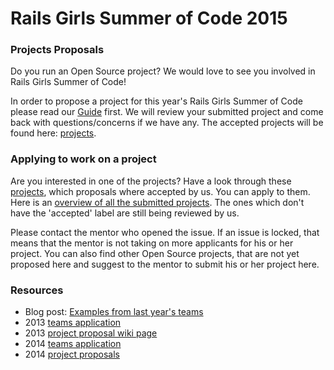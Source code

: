 
# Rails Girls Summer of Code 2015
### Projects Proposals

Do you run an Open Source project? We would love to see you involved in Rails
Girls Summer of Code!

In order to propose a project for this year's Rails Girls Summer of Code please read our [Guide](LINK) first. We will review your submitted project and come back with questions/concerns if we have any. The accepted projects will be found here: [projects](https://github.com/rails-girls-summer-of-code/projects/issues?q=is%3Aopen+is%3Aissue+label%3Aaccepted).


### Applying to work on a project 

Are you interested in one of the projects? Have a look through these [projects](https://github.com/rails-girls-summer-of-code/projects/issues?q=is%3Aopen+is%3Aissue+label%3Aaccepted), which proposals where accepted by us. You can apply to them. Here is an [overview of all the submitted projects](https://github.com/rails-girls-summer-of-code/projects/issues). The ones which don't have the 'accepted' label are still being reviewed by us. 


Please contact the mentor who opened the issue. If an issue is locked, that means that the mentor is not taking on more applicants for his or her project. You can also find other Open Source projects, that are not yet proposed here and suggest to the mentor to submit his or her project here. 



### Resources

* Blog post: [Examples from last year's teams](http://railsgirlssummerofcode.org/blog/where-to-start)
* 2013 [teams application](http://2013.teams.railsgirlssummerofcode.org/teams)
* 2013 [project proposal wiki page](https://github.com/rails-girls-summer-of-code/summer-of-code/wiki/Project-ideas)
* 2014 [teams application](http://2014.teams.railsgirlssummerofcode.org/teams)
* 2014 [project proposals](https://github.com/rails-girls-summer-of-code/projects/)
